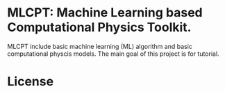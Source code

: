 # MLCPT: Machine Learning based Computational Physics Toolkit.

MLCPT include basic machine learning (ML) algorithm and basic computational physcis models. The main goal of this project is for tutorial.

# License
